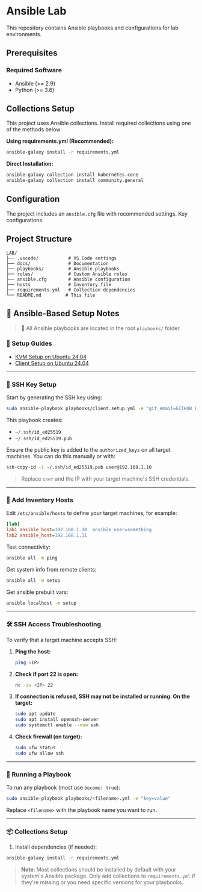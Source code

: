 # Ansible Lab

This repository contains Ansible playbooks and configurations for lab environments.

## Prerequisites

### Required Software

- Ansible (>= 2.9)
- Python (>= 3.6)

## Collections Setup

This project uses Ansible collections. Install required collections using one of the methods below:

**Using requirements.yml (Recommended):**

```bash
ansible-galaxy install -r requirements.yml
```

**Direct Installation:**

```bash
ansible-galaxy collection install kubernetes.core
ansible-galaxy collection install community.general
```

## Configuration

The project includes an `ansible.cfg` file with recommended settings. Key configurations.

## Project Structure

```
LAB/
├── .vscode/           # VS Code settings
├── docs/              # Documentation
├── playbooks/         # Ansible playbooks
├── roles/             # Custom Ansible roles
├── ansible.cfg        # Ansible configuration
├── hosts              # Inventory file
├── requirements.yml   # Collection dependencies
└── README.md         # This file
```

## 🧰 Ansible-Based Setup Notes

> 📁 All Ansible playbooks are located in the root `playbooks/` folder.

### 📄 Setup Guides

- [KVM Setup on Ubuntu 24.04](docs/kvm.setup.md)
- [Client Setup on Ubuntu 24.04](docs/client.setup.md)

---

### 🔑 SSH Key Setup

Start by generating the SSH key using:

```bash
sudo ansible-playbook playbooks/client.setup.yml -e "git_email=GITHUB_EMAIL"
```

This playbook creates:

- `~/.ssh/id_ed25519`
- `~/.ssh/id_ed25519.pub`

Ensure the public key is added to the `authorized_keys` on all target machines.
You can do this manually or with:

```bash
ssh-copy-id -i ~/.ssh/id_ed25519.pub user@192.168.1.10
```

> Replace `user` and the IP with your target machine's SSH credentials.

---

### 📡 Add Inventory Hosts

Edit `/etc/ansible/hosts` to define your target machines, for example:

```ini
[lab]
lab1 ansible_host=192.168.1.10  ansible_user=something
lab2 ansible_host=192.168.1.11
```

Test connectivity:

```bash
ansible all -m ping
```

Get system info from remote clients:

```sh
ansible all -m setup
```

Get ansible prebuilt vars:

```sh
ansible localhost -m setup
```

---

### 🛠 SSH Access Troubleshooting

To verify that a target machine accepts SSH:

1. **Ping the host:**

   ```bash
   ping <IP>
   ```

2. **Check if port 22 is open:**

   ```bash
   nc -zv <IP> 22
   ```

3. **If connection is refused, SSH may not be installed or running. On the target:**

   ```bash
   sudo apt update
   sudo apt install openssh-server
   sudo systemctl enable --now ssh
   ```

4. **Check firewall (on target):**

   ```bash
   sudo ufw status
   sudo ufw allow ssh
   ```

---

### 🚀 Running a Playbook

To run any playbook (most use `become: true`):

```bash
sudo ansible-playbook playbooks/<filename>.yml -e "key=value"
```

Replace `<filename>` with the playbook name you want to run.

---

### 📦 Collections Setup

1. Install dependencies (if needed):

```bash
ansible-galaxy install -r requirements.yml
```

> **Note**: Most collections should be installed by default with your system's Ansible package. Only add collections to `requirements.yml` if they're missing or you need specific versions for your playbooks.
